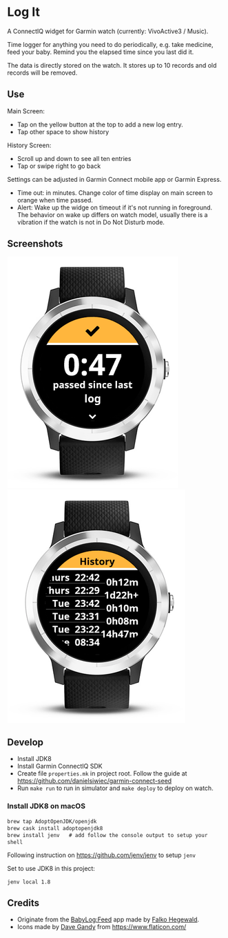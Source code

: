 # Log It

A ConnectIQ widget for Garmin watch (currently: VivoActive3 / Music).

Time logger for anything you need to do periodically, e.g. take medicine, feed your baby. Remind you the elapsed time since you last did it.

The data is directly stored on the watch. It stores up to 10 records and old records will be removed.

## Use
Main Screen:
- Tap on the yellow button at the top to add a new log entry.
- Tap other space to show history

History Screen:
- Scroll up and down to see all ten entries
- Tap or swipe right to go back

Settings can be adjusted in Garmin Connect mobile app or Garmin Express.

- Time out: in minutes. Change color of time display on main screen to orange when time passed.
- Alert: Wake up the widge on timeout if it's not running in foreground. The behavior on wake up differs on watch model, usually there is a vibration if the watch is not in Do Not Disturb mode. 

## Screenshots
![VivoActive3 Main Screen](./screenshots/vivoactive3_Main.PNG)
![VivoActive3 Log Screen](./screenshots/vivoactive3_history.png)

## Develop
- Install JDK8
- Install Garmin ConnectIQ SDK
- Create file `properties.mk` in project root. Follow the guide at https://github.com/danielsiwiec/garmin-connect-seed
- Run `make run` to run in simulator and `make deploy` to deploy on watch.

### Install JDK8 on macOS

```
brew tap AdoptOpenJDK/openjdk
brew cask install adoptopenjdk8
brew install jenv   # add follow the console output to setup your shell
```

Following instruction on https://github.com/jenv/jenv to setup `jenv` 

Set to use JDK8 in this project:

```
jenv local 1.8
```

## Credits
- Originate from the [BabyLog:Feed](https://github.com/tanstaaflFH/BabyLog-Feed-ConnectIQ) app made by [Falko Hegewald](fh.development@zoho.eu).
- Icons made by [Dave Gandy](https://www.flaticon.com/authors/dave-gandy) from https://www.flaticon.com/

